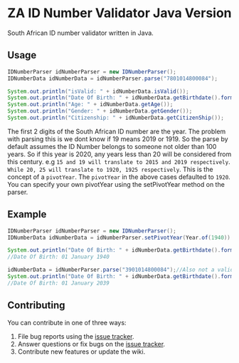 
# ZA ID Number Validator Java Version
South African ID number validator written in Java.


## Usage
```java
IDNumberParser idNumberParser = new IDNumberParser();
IDNumberData idNumberData = idNumberParser.parse("7801014800084");

System.out.println("isValid: " + idNumberData.isValid());
System.out.println("Date Of Birth: " + idNumberData.getBirthdate().format(DateTimeFormatter.ofLocalizedDate(FormatStyle.LONG)));
System.out.println("Age: " + idNumberData.getAge());
System.out.println("Gender: " + idNumberData.getGender());
System.out.println("Citizenship: " + idNumberData.getCitizenShip());
```

The first 2 digits of the South African ID number are the year. The problem with parsing this is we dont know if 19 means 2019 or 1919. So the parse by default assumes the ID Number belongs to someone not older than 100 years. So if this year is 2020, any years less than 20 will be considered from this century. e.g `15 and 19 will translate to 2015 and 2019 respectively`. `While 20, 25 will translate to 1920, 1925 respectively`. This is the concept of a `pivotYear`. The `pivotYear` in the above cases defaulted to `1920`. You can specify your own pivotYear using the setPivotYear method on the parser.

## Example
```java
IDNumberParser idNumberParser = new IDNumberParser();
IDNumberData idNumberData = idNumberParser.setPivotYear(Year.of(1940)).parse("4001014800084");//Also not a valid ID FYI

System.out.println("Date Of Birth: " + idNumberData.getBirthdate().format(DateTimeFormatter.ofLocalizedDate(FormatStyle.LONG)));
//Date Of Birth: 01 January 1940

idNumberData = idNumberParser.parse("3901014800084");//Also not a valid ID FYI
System.out.println("Date Of Birth: " + idNumberData.getBirthdate().format(DateTimeFormatter.ofLocalizedDate(FormatStyle.LONG)));
//Date Of Birth: 01 January 2039
```


## Contributing
You can contribute in one of three ways:

1. File bug reports using the [issue tracker]([[https://github.com/talifhani/za-id-validator-java/issues](https://github.com/talifhani/za-id-validator-java/issues)](https://github.com/talifhani/za-id-validator-java/issues)).
2. Answer questions or fix bugs on the [issue tracker]([https://github.com/talifhani/za-id-validator-java/issues](https://github.com/talifhani/za-id-validator-java/issues)).
3. Contribute new features or update the wiki.
